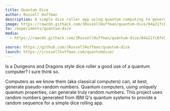 ```yaml
---
title: Quantum Dice
author: Russell Huffman
description: A simple dice roller app using quantum computing to generate random numbers.
image: https://rawcdn.githack.com/JRussellHuffman/quantum-dice/04a21fc6fe5a0e0a00a47dbc86467b888716e1d5/assets/header-image.png
to: /experiments/quantum-dice
media:
  - https://rawcdn.githack.com/JRussellHuffman/quantum-dice/04a21fc6fe5a0e0a00a47dbc86467b888716e1d5/assets/header-image.png

source: https://github.com/JRussellHuffman/quantum-dice
launch: https://jrussellhuffman.com/quantumdice/
---
```

Is a Dungeons and Dragons style dice roller a good use of a quantum computer? I sure think so.

Computers as we know them (aka classical computers) can, at best, generate pseudo-random numbers. Quantum computers, using uniquely quantum properties, can generate truly random numbers. This project uses random numbers generated from IBM Q's quantum systems to provide a random sequence for a simple dice rolling app.
